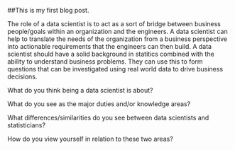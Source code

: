 ##This is my first blog post.

The role of a data scientist is to act as a sort of bridge between business people/goals within an organization and the engineers. A data scientist can help to translate the needs of the organization from a business perspective into actionable requirements that the engineers can then build. A data scientist should have a solid background in statitics combined with the ability to understand business problems. They can use this to form questions that can be investigated using real world data to drive business decisions. 

What do you think being a data scientist is about?

What do you see as the major duties and/or knowledge areas?

What differences/similarities do you see between data scientists and statisticians?

How do you view yourself in relation to these two areas?



